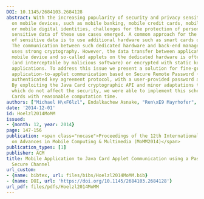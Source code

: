 ```yaml
---
DOI: 10.1145/2684103.2684128
abstract: With the increasing popularity of security and privacy sensitive systems
  on mobile devices, such as mobile banking, mobile credit cards, mobile ticketing,
  or mobile digital identities, challenges for the protection of personal and security
  sensitive data of these use cases emerged. A common approach for the protection
  of sensitive data is to use additional hardware such as smart cards or secure elements.
  The communication between such dedicated hardware and back-end management systems
  uses strong cryptography. However, the data transfer between applications on the
  mobile device and so-called applets on the dedicated hardware is often either unencrypted
  (and interceptable by malicious software) or encrypted with static keys stored in
  applications. To address this issue we present a solution for fine-grained secure
  application-to-applet communication based on Secure Remote Password (SRP-6a), an
  authenticated key agreement protocol, with a user-provided password at run-time.
  By exploiting the Java Card cryptographic API and minor adaptations to the protocol,
  which do not affect the security, we were able to implement this scheme on Java
  Cards with reasonable computation time.
authors: ["Michael H\xF6lzl", Endalkachew Asnake, "Ren\xE9 Mayrhofer", Michael Roland]
date: '2014-12-01'
id: Hoelzl2014MoMM
issued:
- {month: 12, year: 2014}
page: 147-156
publication: <span class="nocase">Proceedings of the 12th International Conference
  on Advances in Mobile Computing & Multimedia (MoMM2014)</span>
publication_types: [1]
publisher: ACM
title: Mobile Application to Java Card Applet Communication using a Password-authenticated
  Secure Channel
url_custom:
- {name: bibtex, url: files/bibs/Hoelzl2014MoMM.bib}
- {name: DOI, url: 'https://doi.org/10.1145/2684103.2684128'}
url_pdf: files/pdfs/Hoelzl2014MoMM
---
```

